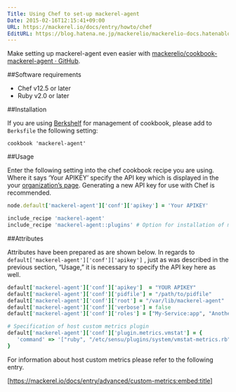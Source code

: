 ```yaml
---
Title: Using Chef to set-up mackerel-agent
Date: 2015-02-16T12:15:41+09:00
URL: https://mackerel.io/docs/entry/howto/chef
EditURL: https://blog.hatena.ne.jp/mackerelio/mackerelio-docs.hatenablog.mackerel.io/atom/entry/8454420450083874503
---
```


Make setting up mackerel-agent even easier with [mackerelio/cookbook-mackerel-agent · GitHub](https://github.com/mackerelio/cookbook-mackerel-agent).

##Software requirements

- Chef v12.5 or later
- Ruby v2.0 or later

##Installation

If you are using [Berkshelf](https://docs.chef.io/berkshelf.html) for management of cookbook, please add to `Berksfile` the following setting:
```
cookbook 'mackerel-agent'
```
##Usage

Enter the following setting into the chef cookbook recipe you are using. Where it says ‘Your APIKEY’ specify the API key which is displayed in the your [organization’s page](https://mackerel.io/my). Generating a new API key for use with Chef is recommended. 
```ruby
node.default['mackerel-agent']['conf']['apikey'] = 'Your APIKEY'

include_recipe 'mackerel-agent'
include_recipe 'mackerel-agent::plugins' # Option for installation of mackerel-agent-plugins package
```
##Attributes

Attributes have been prepared  as are shown below. In regards to `default['mackerel-agent']['conf']['apikey']` , just as was described in the previous section, “Usage,” it is necessary to specify the API key here as well.
```ruby
default['mackerel-agent']['conf']['apikey']  = "YOUR APIKEY"
default['mackerel-agent']['conf']['pidfile'] = "/path/to/pidfile"
default['mackerel-agent']['conf']['root'] = "/var/lib/mackerel-agent"
default['mackerel-agent']['conf']['verbose'] = false
default['mackerel-agent']['conf']['roles'] = ["My-Service:app", "Another-Service:db"]

# Specification of host custom metrics plugin
default['mackerel-agent']['conf']['plugin.metrics.vmstat'] = {
   'command' => '["ruby", "/etc/sensu/plugins/system/vmstat-metrics.rb"]',
}
```
For information about host custom metrics please refer to the following entry. 

[https://mackerel.io/docs/entry/advanced/custom-metrics:embed:title]

